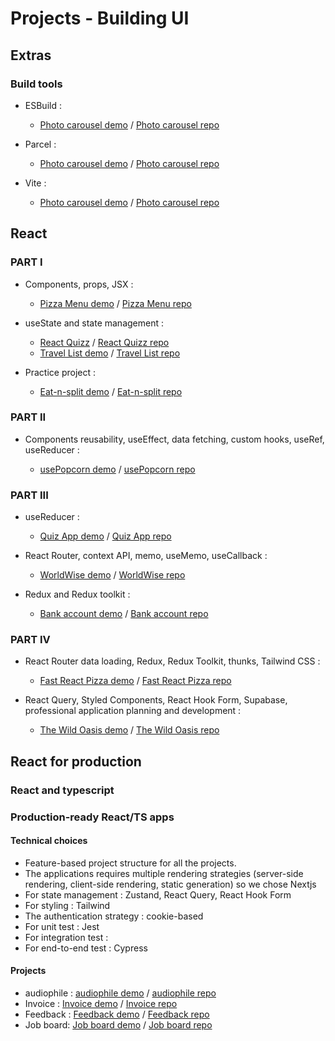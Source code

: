 # Projects - Building UI

## Extras

### Build tools

- ESBuild :

  - [Photo carousel demo](demo) / [Photo carousel repo](repolink)

- Parcel :

  - [Photo carousel demo](demo) / [Photo carousel repo](repolink)

- Vite :

  - [Photo carousel demo](demo) / [Photo carousel repo](repolink)

## React

### PART I

- Components, props, JSX :

  - [Pizza Menu demo](https://pizza-menu-props-jsx-components.vercel.app/) / [Pizza Menu repo](https://github.com/hermkan/react-part-I-projects/tree/main/01-components-props-jsx)

- useState and state management :

  - [React Quizz](demo) / [React Quizz repo](repolink)
  - [Travel List demo](demo) / [Travel List repo](repolink)

- Practice project :

  - [Eat-n-split demo](demo) / [Eat-n-split repo](repolink)

### PART II

- Components reusability, useEffect, data fetching, custom hooks, useRef, useReducer :

  - [usePopcorn demo](repolink) / [usePopcorn repo](repolink)

### PART III

- useReducer :

  - [Quiz App demo](demo) / [Quiz App repo](repolink)

- React Router, context API, memo, useMemo, useCallback :

  - [WorldWise demo](demo) / [WorldWise repo](repo)

- Redux and Redux toolkit :

  - [Bank account demo](demo) / [Bank account repo](repo)

### PART IV

- React Router data loading, Redux, Redux Toolkit, thunks, Tailwind CSS :

  - [Fast React Pizza demo](demo) / [Fast React Pizza repo](repo)

- React Query, Styled Components, React Hook Form, Supabase, professional application planning and development :

  - [The Wild Oasis demo](demo) / [The Wild Oasis repo](repolink)

## React for production

### React and typescript

### Production-ready React/TS apps

#### Technical choices

- Feature-based project structure for all the projects.
- The applications requires multiple rendering strategies (server-side rendering, client-side rendering, static generation) so we chose Nextjs
- For state management : Zustand, React Query, React Hook Form
- For styling : Tailwind
- The authentication strategy : cookie-based
- For unit test : Jest
- For integration test :
- For end-to-end test : Cypress

#### Projects

- audiophile : [audiophile demo](audiophile) / [audiophile repo](repo)
- Invoice : [Invoice demo](jobboard) / [Invoice repo](repo)
- Feedback : [Feedback demo](jobboard) / [Feedback repo](repo)
- Job board: [Job board demo](jobboard) / [Job board repo](repo)
